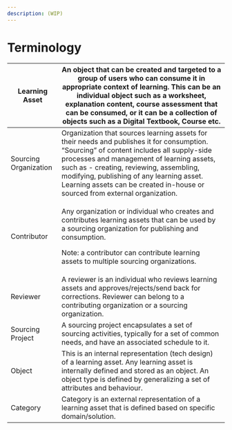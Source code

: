 ```yaml
---
description: (WIP)
---
```


# Terminology



| Learning Asset        | An object that can be created and targeted to a group of users who can consume it in appropriate context of learning. This can be an individual object such as a worksheet, explanation content, course assessment that can be consumed, or it can be a collection of objects such as a Digital Textbook, Course etc.                                          |
| --------------------- | -------------------------------------------------------------------------------------------------------------------------------------------------------------------------------------------------------------------------------------------------------------------------------------------------------------------------------------------------------------- |
| Sourcing Organization | Organization that sources learning assets for their needs and publishes it for consumption. “Sourcing” of content includes all supply-side processes and management of learning assets, such as - creating, reviewing, assembling, modifying, publishing of any learning asset. Learning assets can be created in-house or sourced from external organization. |
| Contributor           | <p>Any organization or individual who creates and contributes learning assets that can be used by a sourcing organization for publishing and consumption. </p><p>Note: a contributor can contribute learning assets to multiple sourcing organizations.</p>                                                                                                    |
| Reviewer              | A reviewer is an individual who reviews learning assets and approves/rejects/send back for corrections. Reviewer can belong to a contributing organization or a sourcing organization.                                                                                                                                                                         |
| Sourcing Project      | A sourcing project encapsulates a set of sourcing activities, typically for a set of common needs, and have an associated schedule to it.                                                                                                                                                                                                                      |
| Object                | This is an internal representation (tech design) of a learning asset. Any learning asset is internally defined and stored as an object. An object type is defined by generalizing a set of attributes and behaviour.                                                                                                                                           |
| Category              | Category is an external representation of a learning asset that is defined based on specific domain/solution.                                                                                                                                                                                                                                                  |
